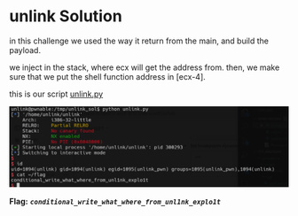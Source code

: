 # unlink Solution

in this challenge we used the way it return from the main, and build the payload.

we inject in the stack, where ecx will get the address from. then, we make sure that we put the shell function address in [ecx-4].

this is our script [unlink.py](./scripts/unlink/unlink.py)

![image](./images/unlink.png)

**Flag:** ***`conditional_write_what_where_from_unl1nk_explo1t`***
